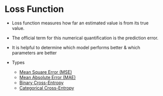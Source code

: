 # Loss Function

- Loss function measures how far an estimated value is from its true value.
- The official term for this numerical quantification is the prediction error.
- It is helpful to determine which model performs better & which parameters are better

- Types
  - [Mean Square Error (MSE)](./regression/MSE.md)
  - [Mean Absolute Error (MAE)](./regression/MAE.md)
  - [Binary Cross-Entropy](./classification/loss_functions/binary-cross-entropy.md)
  - [Categorical Cross-Entropy](./classification/loss_functions/categorical-cross-entropy.md)
